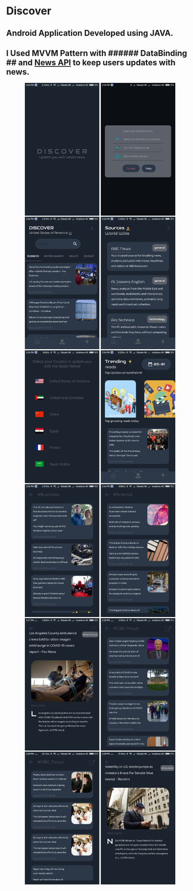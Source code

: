 # Discover
  
  ## Android Application Developed using JAVA.
  ## I Used MVVM Pattern with ###### DataBinding ## and [News API](https://newsapi.org/) to keep users updates with news.
  
<p align="center">
  <img src="Discover Screenshots/Screenshot_2021-01-05-14-25-54-206_com.example.discover.png" width="200" title="Splash Screen">
  <img src="Discover Screenshots/Screenshot_2021-01-05-14-25-42-709_com.example.discover.png" width="200" title="No Connection Screen">
  <img src="Discover Screenshots/Screenshot_2021-01-05-14-26-12-702_com.example.discover.png" width="200" title="Home Screen">
  <img src="Discover Screenshots/Screenshot_2021-01-05-14-26-25-623_com.example.discover.png" width="200" title="Resources Screen">
  <img src="Discover Screenshots/Screenshot_2021-01-05-14-26-32-170_com.example.discover.png" width="200" title="User Country Screen">
  <img src="Discover Screenshots/Screenshot_2021-01-05-14-26-40-804_com.example.discover.png" width="200" title="Trending News Screen">
  <img src="Discover Screenshots/Screenshot_2021-01-05-14-26-45-229_com.example.discover.png" width="200" title="Search Screen">
  <img src="Discover Screenshots/Screenshot_2021-01-05-14-26-56-897_com.example.discover.png" width="200" title="Search Screen">
  <img src="Discover Screenshots/Screenshot_2021-01-05-14-27-29-910_com.example.discover.png" width="200" title="Awesome Display News Screen">
  <img src="Discover Screenshots/Screenshot_2021-01-05-14-28-22-280_com.example.discover.png" width="200" title="Display Resource Screen">
  <img src="Discover Screenshots/Screenshot_2021-01-05-14-28-27-564_com.example.discover.png" width="200" title="ABC-NEWS">
  <img src="Discover Screenshots/Screenshot_2021-01-05-14-28-47-485_com.example.discover.png" width="200" title="">
</p>
